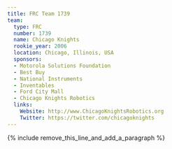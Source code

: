 ```yaml
---
title: FRC Team 1739
team:
  type: FRC
  number: 1739
  name: Chicago Knights
  rookie_year: 2006
  location: Chicago, Illinois, USA
  sponsors:
  - Motorola Solutions Foundation
  - Best Buy
  - National Instruments
  - Inventables
  - Ford City Mall
  - Chicago Knights Robotics
  links:
    Website: http://www.ChicagoKnightsRobotics.org
    Twitter: https://twitter.com/chicagoknights
---
```


{% include remove_this_line_and_add_a_paragraph %}